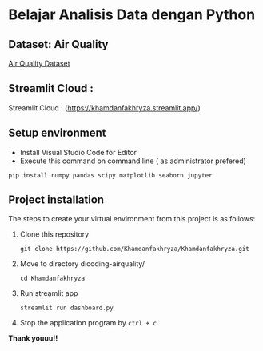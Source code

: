 # Belajar Analisis Data dengan Python

## Dataset: Air Quality

[Air Quality Dataset](https://github.com/marceloreis/HTI/tree/master)

## Streamlit Cloud :

Streamlit Cloud : (https://khamdanfakhryza.streamlit.app/)


## Setup environment

- Install Visual Studio Code for Editor
- Execute this command on command line ( as administrator prefered)

```
pip install numpy pandas scipy matplotlib seaborn jupyter
```

## Project installation

The steps to create your virtual environment from this project is as follows:

1. Clone this repository

   ```
   git clone https://github.com/Khamdanfakhryza/Khamdanfakhryza.git
   ```

2. Move to directory dicoding-airquality/
   ```
   cd Khamdanfakhryza
   ```
3. Run streamlit app
   ```
   streamlit run dashboard.py
   ```
4. Stop the application program by `ctrl + c`.

**Thank youuu!!**
